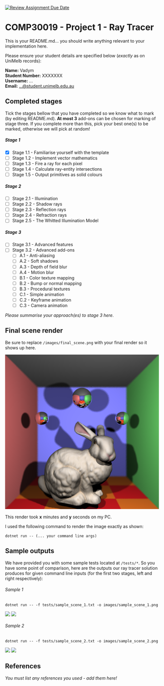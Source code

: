 [![Review Assignment Due Date](https://classroom.github.com/assets/deadline-readme-button-22041afd0340ce965d47ae6ef1cefeee28c7c493a6346c4f15d667ab976d596c.svg)](https://classroom.github.com/a/oMRiv2DB)

# COMP30019 - Project 1 - Ray Tracer

This is your README.md... you should write anything relevant to your
implementation here.

Please ensure your student details are specified below (_exactly_ as on UniMelb
records):

**Name:** Vadym \
**Student Number:** XXXXXXX \
**Username:** ... \
**Email:** ...@student.unimelb.edu.au

## Completed stages

Tick the stages bellow that you have completed so we know what to mark (by
editing README.md). **At most 3** add-ons can be chosen for marking of stage three. If you complete more than this, pick your best one(s) to be marked, otherwise we will pick at random!

<!---
Tip: To tick, place an x between the square brackes [ ], like so: [x]
-->

##### Stage 1

-   [x] Stage 1.1 - Familiarise yourself with the template
-   [ ] Stage 1.2 - Implement vector mathematics
-   [ ] Stage 1.3 - Fire a ray for each pixel
-   [ ] Stage 1.4 - Calculate ray-entity intersections
-   [ ] Stage 1.5 - Output primitives as solid colours

##### Stage 2

-   [ ] Stage 2.1 - Illumination
-   [ ] Stage 2.2 - Shadow rays
-   [ ] Stage 2.3 - Reflection rays
-   [ ] Stage 2.4 - Refraction rays
-   [ ] Stage 2.5 - The Whitted Illumination Model

##### Stage 3

-   [ ] Stage 3.1 - Advanced features
-   [ ] Stage 3.2 - Advanced add-ons
    -   [ ] A.1 - Anti-aliasing
    -   [ ] A.2 - Soft shadows
    -   [ ] A.3 - Depth of field blur
    -   [ ] A.4 - Motion blur
    -   [ ] B.1 - Color texture mapping
    -   [ ] B.2 - Bump or normal mapping
    -   [ ] B.3 - Procedural textures
    -   [ ] C.1 - Simple animation
    -   [ ] C.2 - Keyframe animation
    -   [ ] C.3 - Camera animation

_Please summarise your approach(es) to stage 3 here._

## Final scene render

Be sure to replace `/images/final_scene.png` with your final render so it
shows up here.

![My final render](images/final_scene.png)

This render took **x** minutes and **y** seconds on my PC.

I used the following command to render the image exactly as shown:

```
dotnet run -- (... your command line args)
```

## Sample outputs

We have provided you with some sample tests located at `/tests/*`. So you
have some point of comparison, here are the outputs our ray tracer solution
produces for given command line inputs (for the first two stages, left and right
respectively):

###### Sample 1

```
dotnet run -- -f tests/sample_scene_1.txt -o images/sample_scene_1.png
```

<p float="left">
  <img src="images/sample_scene_1_s1.png" />
  <img src="images/sample_scene_1_s2.png" /> 
</p>

###### Sample 2

```
dotnet run -- -f tests/sample_scene_2.txt -o images/sample_scene_2.png
```

<p float="left">
  <img src="images/sample_scene_2_s1.png" />
  <img src="images/sample_scene_2_s2.png" /> 
</p>

## References

_You must list any references you used - add them here!_
